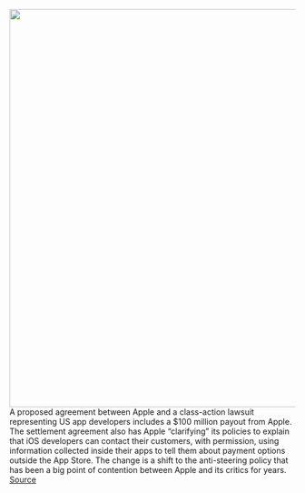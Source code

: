 <img src='https://cdn.vox-cdn.com/thumbor/6Pgl8YoRVB0AIdO7i2JD3F8k1DA=/0x0:2040x1360/1200x800/filters:focal(857x517:1183x843)/cdn.vox-cdn.com/uploads/chorus_image/image/69781577/acastro_20200818_1777_epicApple_0003.0.0.jpg' width='700px' /><br/>
A proposed agreement between Apple and a class-action lawsuit representing US app developers includes a $100 million payout from Apple. The settlement agreement also has Apple “clarifying” its policies to explain that iOS developers can contact their customers, with permission, using information collected inside their apps to tell them about payment options outside the App Store. The change is a shift to the anti-steering policy that has been a big point of contention between Apple and its critics for years.
<a href='https://www.theverge.com/2021/8/26/22643807/apple-developer-class-action-lawsuit-collect-information-ios-apps-anti-steering'> Source <a/>